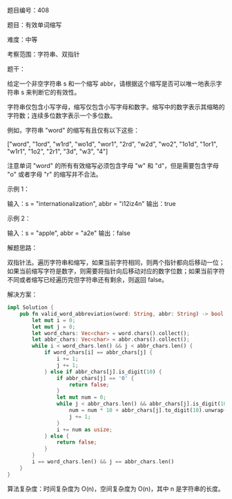 题目编号：408

题目：有效单词缩写

难度：中等

考察范围：字符串、双指针

题干：

给定一个非空字符串 s 和一个缩写 abbr，请根据这个缩写是否可以唯一地表示字符串 s 来判断它的有效性。

字符串仅包含小写字母，缩写仅包含小写字母和数字。缩写中的数字表示其缩略的字符数；连续多位数字表示一个多位数。

例如，字符串 "word" 的缩写有且仅有以下这些：

["word", "1ord", "w1rd", "wo1d", "wor1", "2rd", "w2d", "wo2", "1o1d", "1or1", "w1r1", "1o2", "2r1", "3d", "w3", "4"]

注意单词 "word" 的所有有效缩写必须包含字母 "w" 和 "d"，但是需要包含字母 "o" 或者字母 "r" 的缩写并不合法。

示例 1：

输入：s = "internationalization", abbr = "i12iz4n"
输出：true

示例 2：

输入：s = "apple", abbr = "a2e"
输出：false

解题思路：

双指针法。遍历字符串和缩写，如果当前字符相同，则两个指针都向后移动一位；如果当前缩写字符是数字，则需要将指针向后移动对应的数字位数；如果当前字符不同或者缩写已经遍历完但字符串还有剩余，则返回 false。

解决方案：

```rust
impl Solution {
    pub fn valid_word_abbreviation(word: String, abbr: String) -> bool {
        let mut i = 0;
        let mut j = 0;
        let word_chars: Vec<char> = word.chars().collect();
        let abbr_chars: Vec<char> = abbr.chars().collect();
        while i < word_chars.len() && j < abbr_chars.len() {
            if word_chars[i] == abbr_chars[j] {
                i += 1;
                j += 1;
            } else if abbr_chars[j].is_digit(10) {
                if abbr_chars[j] == '0' {
                    return false;
                }
                let mut num = 0;
                while j < abbr_chars.len() && abbr_chars[j].is_digit(10) {
                    num = num * 10 + abbr_chars[j].to_digit(10).unwrap();
                    j += 1;
                }
                i += num as usize;
            } else {
                return false;
            }
        }
        i == word_chars.len() && j == abbr_chars.len()
    }
}
```

算法复杂度：时间复杂度为 O(n)，空间复杂度为 O(n)，其中 n 是字符串的长度。